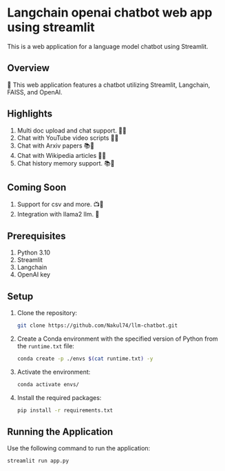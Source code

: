 # Langchain openai chatbot web app using streamlit

This is a web application for a language model chatbot using Streamlit.

## Overview

🤖 This web application features a chatbot utilizing Streamlit, Langchain, FAISS, and OpenAI.

## Highlights

1. Multi doc upload and chat support. 📂💬
2. Chat with YouTube video scripts 🎥📝
3. Chat with Arxiv papers 📚📑
4. Chat with Wikipedia articles 📖📑
5. Chat history memory support. 📚🧠

## Coming Soon

1. Support for csv and more. 📺📖
2. Integration with llama2 llm. 🦙

## Prerequisites

1. Python 3.10
2. Streamlit
3. Langchain
4. OpenAI key

## Setup
1. Clone the repository:

    ```bash
    git clone https://github.com/Nakul74/llm-chatbot.git
    ```

2. Create a Conda environment with the specified version of Python from the `runtime.txt` file:

    ```bash
    conda create -p ./envs $(cat runtime.txt) -y
    ```

3. Activate the environment:

    ```bash
    conda activate envs/
    ```

4. Install the required packages:

    ```bash
    pip install -r requirements.txt
    ```

## Running the Application

Use the following command to run the application:

```bash
streamlit run app.py
```
